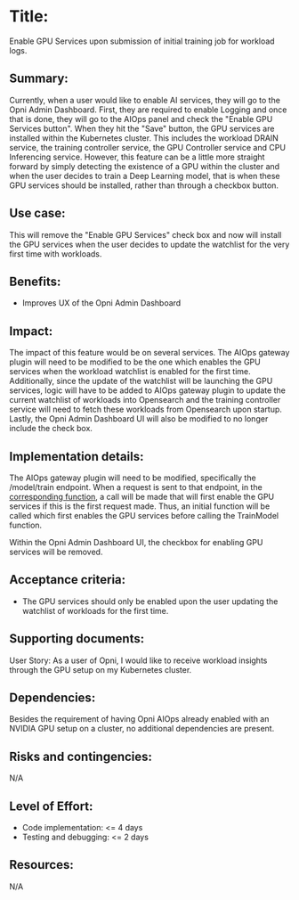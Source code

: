 # Title: 
Enable GPU Services upon submission of initial training job for workload logs.

## Summary: 
Currently, when a user would like to enable AI services, they will go to the Opni Admin Dashboard. First, they are required to enable Logging and once that is done, they will go to the AIOps panel and check the "Enable GPU Services button". When they hit the "Save" button, the GPU services are installed within the Kubernetes cluster. This includes the workload DRAIN service, the training controller service, the GPU Controller service and CPU Inferencing service. However, this feature can be a little more straight forward by simply detecting the existence of a GPU within the cluster and when the user decides to train a Deep Learning model, that is when these GPU services should be installed, rather than through a checkbox button.

## Use case: 
This will remove the "Enable GPU Services" check box and now will install the GPU services when the user decides to update the watchlist for the very first time with workloads.

## Benefits: 
* Improves UX of the Opni Admin Dashboard


## Impact: 
The impact of this feature would be on several services. The AIOps gateway plugin will need to be modified to be the one which enables the GPU services when the workload watchlist is enabled for the first time. Additionally, since the update of the watchlist will be launching the GPU services, logic will have to be added to AIOps gateway plugin to update the current watchlist of workloads into Opensearch and the training controller service will need to fetch these workloads from Opensearch upon startup. Lastly, the Opni Admin Dashboard UI will also be modified to no longer include the check box.

## Implementation details: 

The AIOps gateway plugin will need to be modified, specifically the /model/train endpoint. When a request is sent to that endpoint, in the [corresponding function](https://github.com/rancher/opni/blob/main/plugins/aiops/pkg/gateway/modeltraining.go#L21), a call will be made that will first enable the GPU services if this is the first request made. Thus, an initial function will be called which first enables the GPU services before calling the TrainModel function.

Within the Opni Admin Dashboard UI, the checkbox for enabling GPU services will be removed. 

## Acceptance criteria: 
* The GPU services should only be enabled upon the user updating the watchlist of workloads for the first time.

## Supporting documents: 
User Story:
As a user of Opni, I would like to receive workload insights through the GPU setup on my Kubernetes cluster.


## Dependencies: 
Besides the requirement of having Opni AIOps already enabled with an NVIDIA GPU setup on a cluster, no additional dependencies are present.

## Risks and contingencies: 
N/A

## Level of Effort: 
* Code implementation: <= 4 days
* Testing and debugging: <= 2 days

## Resources: 
N/A